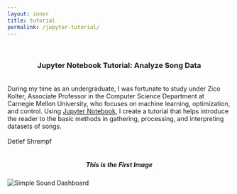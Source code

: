 ```yaml
---
layout: inner
title: tutorial
permalink: /jupyter-tutorial/
---
```

<br>
<div align="center">
<h3>Jupyter Notebook Tutorial: Analyze Song Data</h3>
</div>
<br>
<div align="left">
During my time as an undergraduate, I was fortunate to study under Zico Kolter, Associate Professor in the Computer Science Department at Carnegie Mellon University, who focuses on machine learning, optimization, and control. Using <a href="https://jupyter.org/">Jupyter Notebook</a>, I create a tutorial that helps introduce the reader to the basic methods in gathering, processing, and interpreting datasets of songs.
<br><br>
Detlef Shrempf
<br><br>
<h5><p align="center">This is the First Image</p></h5>
<img class="img-responsive" src="img/image.png" title="Simple Sound Dashboard">
<br><br>
